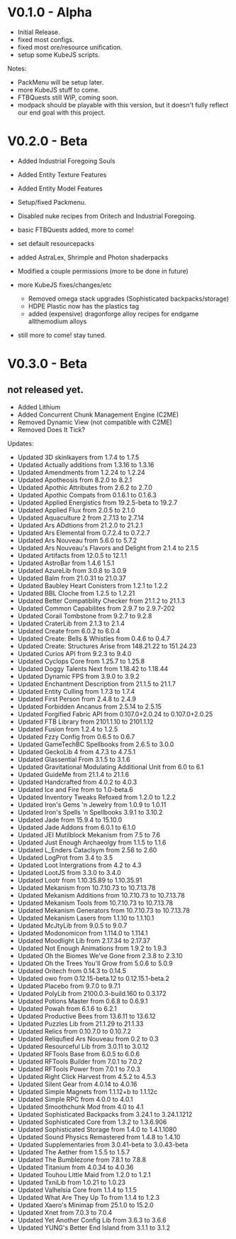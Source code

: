
# V0.1.0 - Alpha

- Initial Release.
- fixed most configs.
- fixed most ore/resource unification.
- setup some KubeJS scripts.

Notes:

- PackMenu will be setup later.
- more KubeJS stuff to come.
- FTBQuests still WIP, coming soon.
- modpack should be playable with this version, but it doesn't fully reflect our end goal with this project.

# V0.2.0 - Beta

- Added Industrial Foregoing Souls
- Added Entity Texture Features
- Added Entity Model Features

- Setup/fixed Packmenu.
- Disabled nuke recipes from Oritech and Industrial Foregoing.
- basic FTBQuests added, more to come!
- set default resourcepacks
- added AstraLex, Shrimple and Photon shaderpacks
- Modified a couple permissions (more to be done in future)
- more KubeJS fixes/changes/etc
    - Removed omega stack upgrades (Sophisticated backpacks/storage)
    - HDPE Plastic now has the plastics tag
    - added (expensive) dragonforge alloy recipes for endgame allthemodium alloys

- still more to come! stay tuned.

# V0.3.0 - Beta
## not released yet.

- Added Lithium
- Added Concurrent Chunk Management Engine (C2ME)
- Removed Dynamic View (not compatible with C2ME)
- Removed Does It Tick?

Updates:
- Updated 3D skinlkayers from 1.7.4 to 1.7.5
- Updated Actually additions from 1.3.16 to 1.3.16
- Updated Amendments from 1.2.24 to 1.2.24
- Updated Apotheosis from 8.2.0 to 8.2.1
- Updated Apothic Attributes from 2.6.2 to 2.7.0
- Updated Apothic Compats from 0.1.6.1 to 0.1.6.3
- Updated Applied Energistics from 19.2.5-beta to 19.2.7
- Updated Applied Flux from 2.0.5 to 2.1.0
- Updated Aquaculture 2 from 2.7.13 to 2.7.14
- Updated Ars ADdtions from 21.2.0 to 21.2.1
- Updated Ars Elemental from 0.7.2.4 to 0.7.2.7
- Updated Ars Nouveau from 5.6.0 to 5.7.2
- Updated Ars Nouveau's Flavors and Delight from 2.1.4 to 2.1.5
- Updated Artifacts from 12.0.5 to 12.1.1
- Updated AstroBar from 1.4.6 1.5.1
- Updated AzureLib from 3.0.8 to 3.0.9
- Updated Balm from 21.0.31 to 21.0.37
- Updated Baubley Heart Conisters from 1.2.1 to 1.2.2
- Updated BBL Cloche from 1.2.5 to 1.2.21
- Updated Better Compatiblity Checker from 21.1.2 to 21.1.3
- Updated Common Capabilites from 2.9.7 to 2.9.7-202
- Updated Corail Tombstone from 9.2.7 to 9.2.8
- Updated CraterLib from 2.1.3 to 2.1.4
- Updated Create from 6.0.2 to 6.0.4
- Updated Create: Bells & Whistles from 0.4.6 to 0.4.7
- Updated Create: Structures Arise from 148.21.22 to 151.24.23
- Updated Curios API from 9.2.3 to 9.4.0
- Updated Cyclops Core from 1.25.7 to 1.25.8
- Updated Doggy Talents Next from 1.18.42 to 1.18.44
- Updated Dynamic FPS from 3.9.0 to 3.9.2
- Updated Enchantment Description from 21.1.5 to 21.1.7
- Updated Entity Culling from 1.7.3 to 1.7.4
- Updated First Person from 2.4.8 to 2.4.9
- Updated Forbidden Ancanus from 2.5.14 to 2.5.15
- Updated Forgified Fabric API from 0.107.0+2.0.24 to 0.107.0+2.0.25
- Updated FTB Library from 2101.1.10 to 2101.1.12
- Updated Fusion from 1.2.4 to 1.2.5
- Updated Fzzy Config from 0.6.5 to 0.6.7
- Updated GameTechBC Spellbooks from 2.6.5 to 3.0.0
- Updated GeckoLib 4 from 4.7.3 to 4.7.5.1
- Updated Glassential From 3.1.5 to 3.1.6
- Updated Gravitational Modulating Additional Unit from 6.0 to 6.1
- Updated GuideMe from 21.1.4 to 21.1.6
- Updated Handcrafted from 4.0.2 to 4.0.3
- Updated Ice and Fire from to 1.0-beta.6
- Updated Inventory Tweaks Refoxed from 1.2.0 to 1.2.2
- Updated Iron's Gems 'n Jewelry from 1.0.9 to 1.0.11
- Updated Iron's Spells 'n Spellbooks 3.9.1 to 3.10.2
- Updated Jade from 15.9.4 to 15.10.0
- Updated Jade Addons from 6.0.1 to 6.1.0
- Updated JEI Mutilblock Mekanism from 7.5 to 7.6
- Updated Just Enough Archaeolgy from 1.1.5 to 1.1.6
- Updated L_Enders Cataclsym from 2.58 to 2.60
- Updated LogProt from 3.4 to 3.5
- Updated Loot Intergrations from 4.2 to 4.3
- Updated LootJS from 3.3.0 to 3.4.0
- Updated Lootr from 1.10.35.89 to 1.10.35.91
- Updated Mekanism from 10.7.10.73 to 10.7.13.78
- Updated Mekanism Additions from 10.7.10.73 to 10.7.13.78
- Updated Mekanism Tools from 10.7.10.73 to 10.7.13.78
- Updated Mekanism Generators from 10.7.10.73 to 10.7.13.78
- Updated Mekanism Lasers from 1.1.10 to 1.1.10.1
- Updated McJtyLib from 9.0.5 to 9.0.7
- Updated Modonomicon from 1.114.0 to 1.114.1
- Updated Moodlight Lib from 2.17.34 to 2.17.37
- Updated Not Enough Animations from 1.9.2 to 1.9.3
- Updated Oh the Biomes We've Gone from 2.3.8 to 2.3.10
- Updated Oh the Trees You'll Grow from 5.0.6 to 5.0.9
- Updated Oritech from 0.14.3 to 0.14.5
- Updated owo from 0.12.15-beta.12 to 0.12.15.1-beta.2
- Updated Placebo from 9.7.0 to 9.7.1
- Updated PolyLib from 2100.0.3-build.160 to 0.3.172
- Updated Potions Master from 0.6.8 to 0.6.9.1
- Updated Powah from 6.1.6 to 6.2.1
- Updated Productive Bees from 13.6.11 to 13.6.12
- Updated Puzzles Lib from 21.1.29 to 21.1.33
- Updated Relics from 0.10.7.0 to 0.10.7.2
- Updated Reliqufied Ars Nouveau from 0.2 to 0.3
- Updated Resourceful Lib from 3.0.11 to 3.0.12
- Updated RFTools Base from 6.0.5 to 6.0.6
- Updated RFTools Builder from 7.0.1 to 7.0.2
- Updated RFTools Power from 7.0.1 to 7.0.3
- Updated Right Click Harvest from 4.5.2 to 4.5.3
- Updated Silent Gear from 4.0.14 to 4.0.16
- Updated Simple Magnets from 1.1.12+b to 1.1.12c
- Updated Simple RPC from 4.0.0 to 4.0.1
- Updated Smoothchunk Mod from 4.0 to 4.1
- Updated Sophisticated Backpacks from 3.24.1 to 3.24.1.1212
- Updated Sophisticated Core from 1.3.2 to 1.3.6.906
- Updated Sophisticated Storage from 1.4.0 to 1.4.1.1080
- Updated Sound Physics Remastered from 1.4.8 to 1.4.10
- Updated Supplementaries from 3.0.41-beta to 3.0.43-beta
- Updated The Aether from 1.5.5 to 1.5.7
- Updated The Bumblezone from 7.8.1 to 7.8.8
- Updated Titanium from 4.0.34 to 4.0.36
- Updated Touhou Little Maid from 1.2.0 to 1.2.1
- Updated TxniLib from 1.0.21 to 1.0.23
- Updated Valhelsia Core from 1.1.4 to 1.1.5
- Updated What Are They Up To from 1.1.4 to 1.2.3
- Updated Xaero's Minimap from 25.1.0 to 15.2.0
- Updated Xnet from 7.0.3 to 7.0.4
- Updated Yet Another Config Lib from 3.6.3 to 3.6.6
- Updated YUNG's Better End Island from 3.1.1 to 3.1.2